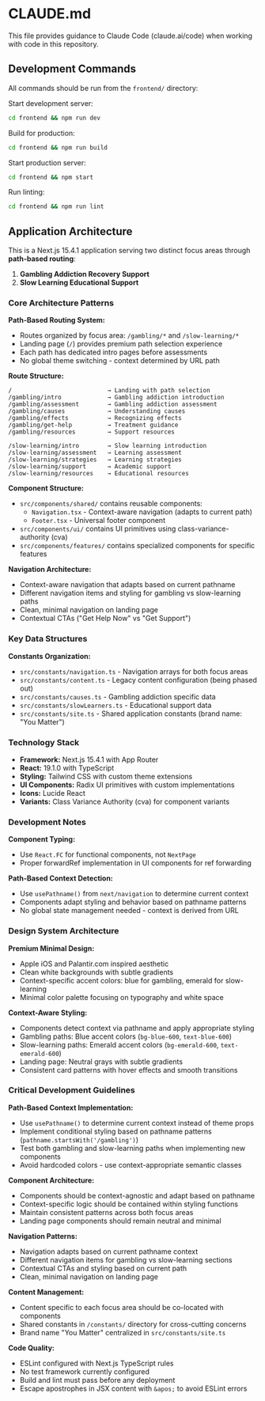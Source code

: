 # CLAUDE.md

This file provides guidance to Claude Code (claude.ai/code) when working with code in this repository.

## Development Commands

All commands should be run from the `frontend/` directory:

Start development server:
```bash
cd frontend && npm run dev
```

Build for production:
```bash
cd frontend && npm run build
```

Start production server:
```bash
cd frontend && npm start
```

Run linting:
```bash
cd frontend && npm run lint
```

## Application Architecture

This is a Next.js 15.4.1 application serving two distinct focus areas through **path-based routing**:

1. **Gambling Addiction Recovery Support**
2. **Slow Learning Educational Support**

### Core Architecture Patterns

**Path-Based Routing System:**
- Routes organized by focus area: `/gambling/*` and `/slow-learning/*`
- Landing page (`/`) provides premium path selection experience
- Each path has dedicated intro pages before assessments
- No global theme switching - context determined by URL path

**Route Structure:**
```
/                           → Landing with path selection
/gambling/intro             → Gambling addiction introduction
/gambling/assessment        → Gambling addiction assessment
/gambling/causes            → Understanding causes
/gambling/effects           → Recognizing effects
/gambling/get-help          → Treatment guidance
/gambling/resources         → Support resources

/slow-learning/intro        → Slow learning introduction
/slow-learning/assessment   → Learning assessment
/slow-learning/strategies   → Learning strategies
/slow-learning/support      → Academic support
/slow-learning/resources    → Educational resources
```

**Component Structure:**
- `src/components/shared/` contains reusable components:
  - `Navigation.tsx` - Context-aware navigation (adapts to current path)
  - `Footer.tsx` - Universal footer component
- `src/components/ui/` contains UI primitives using class-variance-authority (cva)
- `src/components/features/` contains specialized components for specific features

**Navigation Architecture:**
- Context-aware navigation that adapts based on current pathname
- Different navigation items and styling for gambling vs slow-learning paths
- Clean, minimal navigation on landing page
- Contextual CTAs ("Get Help Now" vs "Get Support")

### Key Data Structures

**Constants Organization:**
- `src/constants/navigation.ts` - Navigation arrays for both focus areas
- `src/constants/content.ts` - Legacy content configuration (being phased out)
- `src/constants/causes.ts` - Gambling addiction specific data
- `src/constants/slowLearners.ts` - Educational support data
- `src/constants/site.ts` - Shared application constants (brand name: "You Matter")

### Technology Stack

- **Framework:** Next.js 15.4.1 with App Router
- **React:** 19.1.0 with TypeScript
- **Styling:** Tailwind CSS with custom theme extensions
- **UI Components:** Radix UI primitives with custom implementations
- **Icons:** Lucide React
- **Variants:** Class Variance Authority (cva) for component variants

### Development Notes

**Component Typing:**
- Use `React.FC` for functional components, not `NextPage`
- Proper forwardRef implementation in UI components for ref forwarding

**Path-Based Context Detection:**
- Use `usePathname()` from `next/navigation` to determine current context
- Components adapt styling and behavior based on pathname patterns
- No global state management needed - context is derived from URL

### Design System Architecture

**Premium Minimal Design:**
- Apple iOS and Palantir.com inspired aesthetic
- Clean white backgrounds with subtle gradients
- Context-specific accent colors: blue for gambling, emerald for slow-learning
- Minimal color palette focusing on typography and white space

**Context-Aware Styling:**
- Components detect context via pathname and apply appropriate styling
- Gambling paths: Blue accent colors (`bg-blue-600`, `text-blue-600`)
- Slow-learning paths: Emerald accent colors (`bg-emerald-600`, `text-emerald-600`)
- Landing page: Neutral grays with subtle gradients
- Consistent card patterns with hover effects and smooth transitions

### Critical Development Guidelines

**Path-Based Context Implementation:**
- Use `usePathname()` to determine current context instead of theme props
- Implement conditional styling based on pathname patterns (`pathname.startsWith('/gambling')`)
- Test both gambling and slow-learning paths when implementing new components
- Avoid hardcoded colors - use context-appropriate semantic classes

**Component Architecture:**
- Components should be context-agnostic and adapt based on pathname
- Context-specific logic should be contained within styling functions
- Maintain consistent patterns across both focus areas
- Landing page components should remain neutral and minimal

**Navigation Patterns:**
- Navigation adapts based on current pathname context
- Different navigation items for gambling vs slow-learning sections
- Contextual CTAs and styling based on current path
- Clean, minimal navigation on landing page

**Content Management:**
- Content specific to each focus area should be co-located with components
- Shared constants in `/constants/` directory for cross-cutting concerns
- Brand name "You Matter" centralized in `src/constants/site.ts`

**Code Quality:**
- ESLint configured with Next.js TypeScript rules
- No test framework currently configured
- Build and lint must pass before any deployment
- Escape apostrophes in JSX content with `&apos;` to avoid ESLint errors
